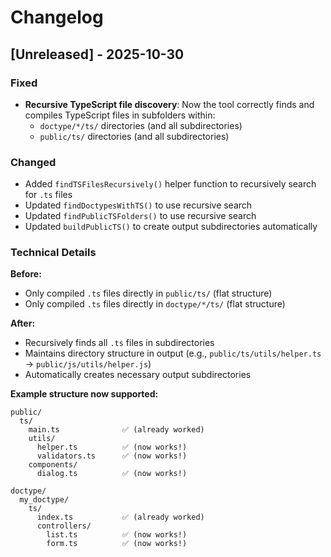 # Changelog

## [Unreleased] - 2025-10-30

### Fixed
- **Recursive TypeScript file discovery**: Now the tool correctly finds and compiles TypeScript files in subfolders within:
  - `doctype/*/ts/` directories (and all subdirectories)
  - `public/ts/` directories (and all subdirectories)
  
### Changed
- Added `findTSFilesRecursively()` helper function to recursively search for `.ts` files
- Updated `findDoctypesWithTS()` to use recursive search
- Updated `findPublicTSFolders()` to use recursive search
- Updated `buildPublicTS()` to create output subdirectories automatically

### Technical Details

**Before:**
- Only compiled `.ts` files directly in `public/ts/` (flat structure)
- Only compiled `.ts` files directly in `doctype/*/ts/` (flat structure)

**After:**
- Recursively finds all `.ts` files in subdirectories
- Maintains directory structure in output (e.g., `public/ts/utils/helper.ts` → `public/js/utils/helper.js`)
- Automatically creates necessary output subdirectories

**Example structure now supported:**
```
public/
  ts/
    main.ts              ✅ (already worked)
    utils/
      helper.ts          ✅ (now works!)
      validators.ts      ✅ (now works!)
    components/
      dialog.ts          ✅ (now works!)

doctype/
  my_doctype/
    ts/
      index.ts           ✅ (already worked)
      controllers/
        list.ts          ✅ (now works!)
        form.ts          ✅ (now works!)
```
